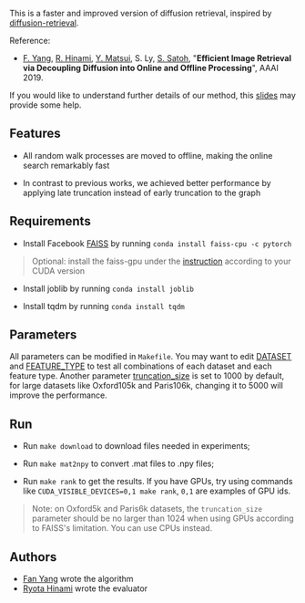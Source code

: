 This is a faster and improved version of diffusion retrieval, inspired by [diffusion-retrieval](https://github.com/ahmetius/diffusion-retrieval).

Reference:
- [F. Yang](https://fyang.me/about), [R. Hinami](http://www.satoh-lab.nii.ac.jp/member/hinami/), [Y. Matsui](http://yusukematsui.me), S. Ly, [S. Satoh](http://research.nii.ac.jp/~satoh/index.html), "**Efficient Image Retrieval via Decoupling Diffusion into Online and Offline Processing**", AAAI 2019.

If you would like to understand further details of our method, this [slides](https://github.com/fyang93/diffusion/blob/master/diffusion.pdf) may provide some help.

## Features

- All random walk processes are moved to offline, making the online search remarkably fast

- In contrast to previous works, we achieved better performance by applying late truncation instead of early truncation to the graph

## Requirements

- Install Facebook [FAISS](https://github.com/facebookresearch/faiss) by running `conda install faiss-cpu -c pytorch`
> Optional: install the faiss-gpu under the [instruction](https://github.com/facebookresearch/faiss/blob/master/INSTALL.md) according to your CUDA version

- Install joblib by running `conda install joblib`

- Install tqdm by running `conda install tqdm`

## Parameters

All parameters can be modified in `Makefile`. You may want to edit [DATASET](https://github.com/fyang93/diffusion/blob/master/Makefile#L6) and [FEATURE_TYPE](https://github.com/fyang93/diffusion/blob/master/Makefile#L8) to test all combinations of each dataset and each feature type.
Another parameter [truncation_size](https://github.com/fyang93/diffusion/blob/master/Makefile#L18) is set to 1000 by default, for large datasets like Oxford105k and Paris106k, changing it to 5000 will improve the performance.

## Run

- Run `make download` to download files needed in experiments;

- Run `make mat2npy` to convert .mat files to .npy files;

- Run `make rank` to get the results. If you have GPUs, try using commands like `CUDA_VISIBLE_DEVICES=0,1 make rank`, `0,1` are examples of GPU ids.
> Note: on Oxford5k and Paris6k datasets, the `truncation_size` parameter should be no larger than 1024 when using GPUs according to FAISS's limitation. You can use CPUs instead.

## Authors

- [Fan Yang](https://fyang.me/about) wrote the algorithm
- [Ryota Hinami](http://www.satoh-lab.nii.ac.jp/member/hinami/) wrote the evaluator

